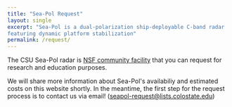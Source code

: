 ```yaml
---
title: "Sea-Pol Request"
layout: single
excerpt: "Sea-Pol is a dual-polarization ship-deployable C-band radar
featuring dynamic platform stabilization"
permalink: /request/  
---
```


The CSU Sea-Pol radar is [NSF community facility](https://nsf.gov/awardsearch/showAward?AWD_ID=2113042&HistoricalAwards=false) that you can request for research and education purposes.

We will share more information about Sea-Pol's availabiliy and estimated costs on this website shortly. In the meantime, the first step for the request process is to contact us via email! (seapol-request@lists.colostate.edu)
